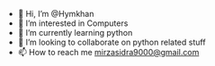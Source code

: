 - 👋 Hi, I’m @Hymkhan 
- 👀 I’m interested in Computers
- 🌱 I’m currently learning python
- 💞️ I’m looking to collaborate on python related stuff
- 📫 How to reach me mirzasidra9000@gmail.com

<!---
Hymkhan/Hymkhan is a ✨ special ✨ repository because its `README.md` (this file) appears on your GitHub profile.
You can click the Preview link to take a look at your changes.
--->
